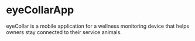 # eyeCollarApp
eyeCollar is a mobile application for a wellness monitoring device that helps owners stay connected to their service animals.

